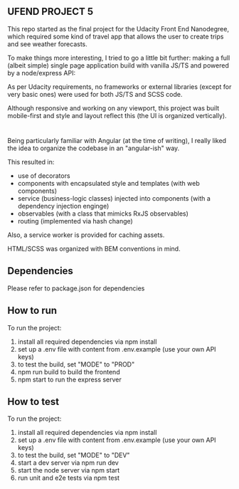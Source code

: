 ## UFEND PROJECT 5

This repo started as the final project for the Udacity Front End Nanodegree, which required some kind of travel app that allows the user to create trips and see weather forecasts.

To make things more interesting, I tried to go a little bit further: making a full (albeit simple) single page application build with vanilla JS/TS and powered by a node/express API:

As per Udacity requirements, no frameworks or external libraries (except for very basic ones) were used for both JS/TS and SCSS code.

Although responsive and working on any viewport, this project was built mobile-first and style and layout reflect this (the UI is organized vertically).

#
Being particularly familiar with Angular (at the time of writing), I really liked the idea to organize the codebase in an "angular-ish" way.

This resulted in:
- use of decorators
- components with encapsulated style and templates (with web components)
- service (business-logic classes) injected into components (with a dependency injection enginge)
- observables (with a class that mimicks RxJS observables)
- routing (implemented via hash change)

Also, a service worker is provided for caching assets.

HTML/SCSS was organized with BEM conventions in mind.
## Dependencies
Please refer to package.json for dependencies

## How to run
To run the project:
1) install all required dependencies via npm install
2) set up a .env file with content from .env.example (use your own API keys)
3) to test the build, set "MODE" to "PROD"
4) npm run build to build the frontend
5) npm start to run the express server

## How to test
To run the project:
1) install all required dependencies via npm install
2) set up a .env file with content from .env.example (use your own API keys)
3) to test the build, set "MODE" to "DEV"
4) start a dev server via npm run dev
5) start the node server via npm start
6) run unit and e2e tests via npm test
